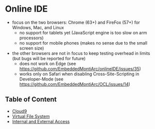 # Online IDE

* focus on the two browsers: Chrome (63+) and FireFox (57+) for Windows, Mac, and Linux
   * no support for tablets yet (JavaScript engine is too slow on arm processors)
   * no support for mobile phones (makes no sense due to the small screen size)
* the other browsers are not in focus to keep testing overhead in limits (but bugs will be reported for future)
   * does not work on Edge (see https://github.com/EmbeddedMontiArc/onlineIDE/issues/35)
   * works only on Safari when disabling Cross-Site-Scripting in Developer-Mode (see https://github.com/EmbeddedMontiArc/OCL/issues/14)

## Table of Content
* [Cloud9](/documentation/Cloud9.md)
* [Virtual File System](/documentation/VirtualFileSystem.md)
* [Internal and External Access](/documentation/Access.md)
